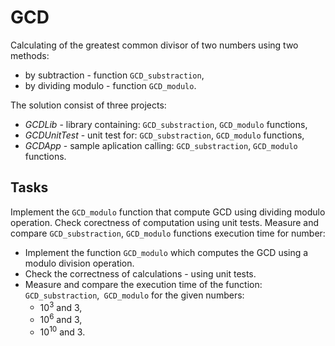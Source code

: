 # GCD

Calculating of the greatest common divisor of two numbers using two methods:

* by subtraction - function `GCD_substraction`,
* by dividing modulo - function `GCD_modulo`.

The solution consist of three projects:
* _GCDLib_ - library containing: `GCD_substraction`, `GCD_modulo` functions,
* _GCDUnitTest_ - unit test for: `GCD_substraction`, `GCD_modulo` functions,
* _GCDApp_ - sample aplication calling: `GCD_substraction`, `GCD_modulo` functions.

## Tasks
Implement the `GCD_modulo` function that compute GCD using dividing modulo operation.
Check corectness of computation using unit tests.
Measure and compare `GCD_substraction`, `GCD_modulo` functions execution time for number:

* Implement the function `GCD_modulo` which computes the GCD using
 a modulo division operation.
* Check the correctness of calculations - using unit tests.
* Measure and compare the execution time of the function:
 `GCD_substraction`,` GCD_modulo` for the given numbers:
  * 10<sup>3</sup> and 3,
  * 10<sup>6</sup> and 3,
  * 10<sup>10</sup> and 3.